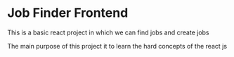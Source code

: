 # Job Finder Frontend
  
  This is a basic react project in which we can find jobs and create jobs

  The main purpose of this project it to learn the hard concepts of the react js

  